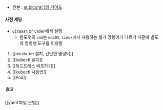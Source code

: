 - 원본 : [subicura님의 가이드](https://subicura.com/k8s/)

#### 사전 세팅
- `GitBash` or `Cmder`에서 실행
	- 윈도우의 `cmd`는 `macOS`, `linux`에서 사용하는 쉘가 명령어가 다르기 때문에 별도의 명령행 도구를 이용함


1. [[minikube 설치, 간단한 명령어]]
2. [[kubectl 설치]]
3. [[워드프레스 배포하기]]
4. [[kubectl 사용법]]
5. [[Pod]]



##### 참고
[[yaml 파일 문법]]
